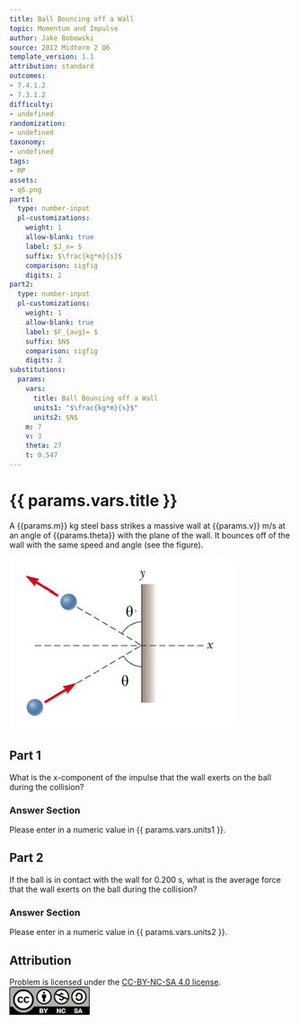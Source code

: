 ```yaml
---
title: Ball Bouncing off a Wall
topic: Momentum and Impulse
author: Jake Bobowski
source: 2012 Midterm 2 Q6
template_version: 1.1
attribution: standard
outcomes:
- 7.4.1.2
- 7.3.1.2
difficulty:
- undefined
randomization:
- undefined
taxonomy:
- undefined
tags:
- MP
assets:
- q6.png
part1:
  type: number-input
  pl-customizations:
    weight: 1
    allow-blank: true
    label: $J_x= $
    suffix: $\frac{kg*m}{s}$
    comparison: sigfig
    digits: 2
part2:
  type: number-input
  pl-customizations:
    weight: 1
    allow-blank: true
    label: $F_{avg}= $
    suffix: $N$
    comparison: sigfig
    digits: 2
substitutions:
  params:
    vars:
      title: Ball Bouncing off a Wall
      units1: "$\frac{kg*m}{s}$"
      units2: $N$
    m: 7
    v: 3
    theta: 27
    t: 0.547
---
```

# {{ params.vars.title }}
A {{params.m}} kg steel bass strikes a massive wall at {{params.v}} m/s at an angle of {{params.theta}} with the plane of the wall. It bounces off of the wall with the same speed and angle (see the figure).

<img src="q6.png" width=400 alt="Ball bouncing on then off a wall at angle theta">

## Part 1

What is the x-component of the impulse that the wall exerts on the ball during the collision?

### Answer Section

Please enter in a numeric value in {{ params.vars.units1 }}.

## Part 2

If the ball is in contact with the wall for 0.200 s, what is the average force that the wall exerts on the ball during the collision?

### Answer Section

Please enter in a numeric value in {{ params.vars.units2 }}.

## Attribution

Problem is licensed under the [CC-BY-NC-SA 4.0 license](https://creativecommons.org/licenses/by-nc-sa/4.0/).<br> ![The Creative Commons 4.0 license requiring attribution-BY, non-commercial-NC, and share-alike-SA license.](https://raw.githubusercontent.com/firasm/bits/master/by-nc-sa.png)